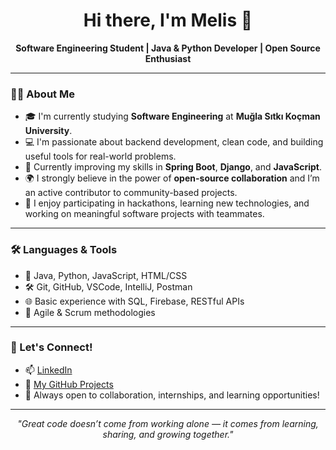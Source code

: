 <h1 align="center">Hi there, I'm Melis 👋</h1>

<p align="center">
  <b>Software Engineering Student | Java & Python Developer | Open Source Enthusiast</b>
</p>

---

### 👩‍💻 About Me

- 🎓 I'm currently studying **Software Engineering** at **Muğla Sıtkı Koçman University**.
- 💻 I'm passionate about backend development, clean code, and building useful tools for real-world problems.
- 🌱 Currently improving my skills in **Spring Boot**, **Django**, and **JavaScript**.
- 🌍 I strongly believe in the power of **open-source collaboration** and I’m an active contributor to community-based projects.
- 🧠 I enjoy participating in hackathons, learning new technologies, and working on meaningful software projects with teammates.

---

### 🛠️ Languages & Tools

- 💬 Java, Python, JavaScript, HTML/CSS
- 🛠️ Git, GitHub, VSCode, IntelliJ, Postman
- 🌐 Basic experience with SQL, Firebase, RESTful APIs
- 🔁 Agile & Scrum methodologies

---

### 💬 Let's Connect!

- 📫 [LinkedIn](https://www.linkedin.com/in/meliskirik/)
- 🧠 [My GitHub Projects](https://github.com/meliskirik)
- 💌 Always open to collaboration, internships, and learning opportunities!

---

<p align="center">
  <i>"Great code doesn’t come from working alone — it comes from learning, sharing, and growing together."</i>
</p>
